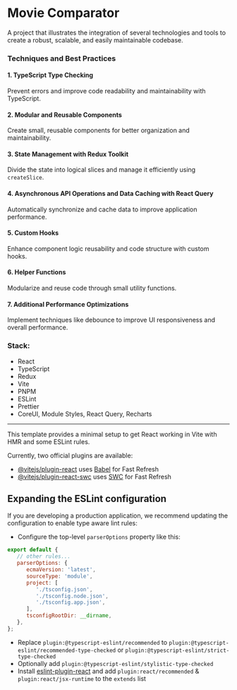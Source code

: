 # Movie Comparator

A project that illustrates the integration of several technologies and tools to create a robust, scalable, and easily maintainable codebase.

### Techniques and Best Practices

#### 1. TypeScript Type Checking
Prevent errors and improve code readability and maintainability with TypeScript.

#### 2. Modular and Reusable Components
Create small, reusable components for better organization and maintainability.

#### 3. State Management with Redux Toolkit
Divide the state into logical slices and manage it efficiently using `createSlice`.

#### 4. Asynchronous API Operations and Data Caching with React Query
Automatically synchronize and cache data to improve application performance.

#### 5. Custom Hooks
Enhance component logic reusability and code structure with custom hooks.

#### 6. Helper Functions
Modularize and reuse code through small utility functions.

#### 7. Additional Performance Optimizations
Implement techniques like debounce to improve UI responsiveness and overall performance.

### Stack:
-  React
-  TypeScript
-  Redux
-  Vite
-  PNPM
-  ESLint
-  Prettier
-  CoreUI, Module Styles, React Query, Recharts


---

This template provides a minimal setup to get React working in Vite with HMR and some ESLint rules.

Currently, two official plugins are available:

-  [@vitejs/plugin-react](https://github.com/vitejs/vite-plugin-react/blob/main/packages/plugin-react/README.md) uses [Babel](https://babeljs.io/) for Fast Refresh
-  [@vitejs/plugin-react-swc](https://github.com/vitejs/vite-plugin-react-swc) uses [SWC](https://swc.rs/) for Fast Refresh

## Expanding the ESLint configuration

If you are developing a production application, we recommend updating the configuration to enable type aware lint rules:

-  Configure the top-level `parserOptions` property like this:

```js
export default {
   // other rules...
   parserOptions: {
      ecmaVersion: 'latest',
      sourceType: 'module',
      project: [
         './tsconfig.json',
         './tsconfig.node.json',
         './tsconfig.app.json',
      ],
      tsconfigRootDir: __dirname,
   },
};
```

-  Replace `plugin:@typescript-eslint/recommended` to `plugin:@typescript-eslint/recommended-type-checked` or `plugin:@typescript-eslint/strict-type-checked`
-  Optionally add `plugin:@typescript-eslint/stylistic-type-checked`
-  Install [eslint-plugin-react](https://github.com/jsx-eslint/eslint-plugin-react) and add `plugin:react/recommended` & `plugin:react/jsx-runtime` to the `extends` list
